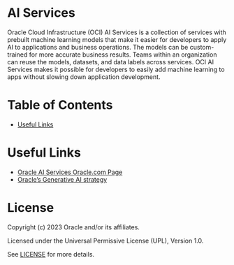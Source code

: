 # AI Services
 
Oracle Cloud Infrastructure (OCI) AI Services is a collection of services with prebuilt machine learning models that make it easier for developers to apply AI to applications and business operations. The models can be custom-trained for more accurate business results. Teams within an organization can reuse the models, datasets, and data labels across services. OCI AI Services makes it possible for developers to easily add machine learning to apps without slowing down application development.

# Table of Contents
 
  - [Useful Links](#useful-links)

# Useful Links

- [Oracle AI Services Oracle.com Page](https://www.oracle.com/artificial-intelligence/ai-services/)
- [Oracle’s Generative AI strategy](https://blogs.oracle.com/ai-and-datascience/post/generative-ai-strategy)

# License

Copyright (c) 2023 Oracle and/or its affiliates.

Licensed under the Universal Permissive License (UPL), Version 1.0.

See [LICENSE](https://github.com/oracle-devrel/technology-engineering/blob/folder-structure/LICENSE) for more details.
